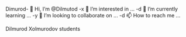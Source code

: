 Dimurod- 👋 Hi, I’m @Dilmutod
-x 👀 I’m interested in ...
-d 🌱 I’m currently learning ...
-y 💞️ I’m looking to collaborate on ...
-d 📫 How to reach me ...

<!---
Dilmutod/Dilmutod is a ✨ special ✨ repository because its `README.md` (this file) appears on your GitHub profile.
You can click the Preview link to take a look at your changes.
--->
Dilmurod Xolmurodov students 
